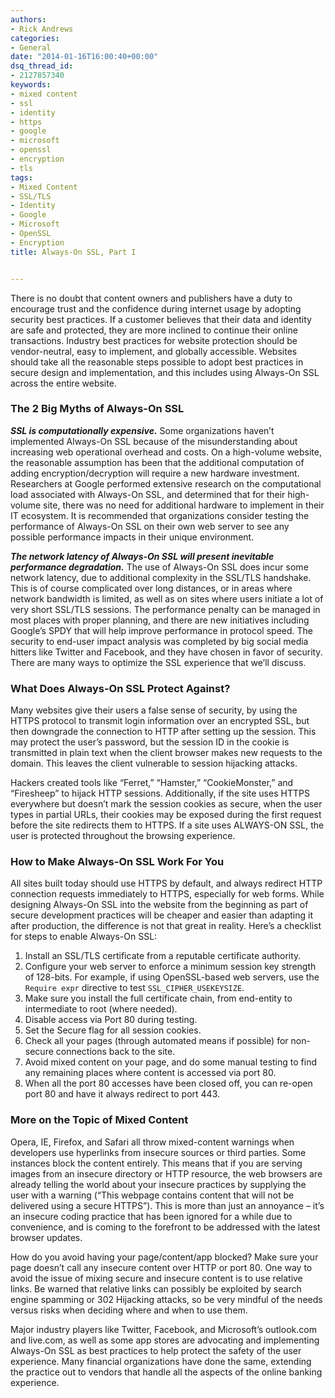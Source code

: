 ```yaml
---
authors:
- Rick Andrews
categories:
- General
date: "2014-01-16T16:00:40+00:00"
dsq_thread_id:
- 2127857340
keywords:
- mixed content
- ssl
- identity
- https
- google
- microsoft
- openssl
- encryption
- tls
tags:
- Mixed Content
- SSL/TLS
- Identity
- Google
- Microsoft
- OpenSSL
- Encryption
title: Always-On SSL, Part I


---
```

There is no doubt that content owners and publishers have a duty to encourage trust and the confidence during internet usage by adopting security best practices. If a customer believes that their data and identity are safe and protected, they are more inclined to continue their online transactions. Industry best practices for website protection should be vendor-neutral, easy to implement, and globally accessible. Websites should take all the reasonable steps possible to adopt best practices in secure design and implementation, and this includes using Always-On SSL across the entire website.

### The 2 Big Myths of Always-On SSL

**_SSL is computationally expensive._** Some organizations haven’t implemented Always-On SSL because of the misunderstanding about increasing web operational overhead and costs. On a high-volume website, the reasonable assumption has been that the additional computation of adding encryption/decryption will require a new hardware investment. Researchers at Google performed extensive research on the computational load associated with Always-On SSL, and determined that for their high-volume site, there was no need for additional hardware to implement in their IT ecosystem. It is recommended that organizations consider testing the performance of Always-On SSL on their own web server to see any possible performance impacts in their unique environment.

**_The network latency of Always-On SSL will present inevitable performance degradation._** The use of Always-On SSL does incur some network latency, due to additional complexity in the SSL/TLS handshake. This is of course complicated over long distances, or in areas where network bandwidth is limited, as well as on sites where users initiate a lot of very short SSL/TLS sessions. The performance penalty can be managed in most places with proper planning, and there are new initiatives including Google’s SPDY that will help improve performance in protocol speed. The security to end-user impact analysis was completed by big social media hitters like Twitter and Facebook, and they have chosen in favor of security. There are many ways to optimize the SSL experience that we’ll discuss.

### What Does Always-On SSL Protect Against?

Many websites give their users a false sense of security, by using the HTTPS protocol to transmit login information over an encrypted SSL, but then downgrade the connection to HTTP after setting up the session. This may protect the user’s password, but the session ID in the cookie is transmitted in plain text when the client browser makes new requests to the domain. This leaves the client vulnerable to session hijacking attacks. 

Hackers created tools like “Ferret,” “Hamster,” “CookieMonster,” and “Firesheep” to hijack HTTP sessions. Additionally, if the site uses HTTPS everywhere but doesn’t mark the session cookies as secure, when the user types in partial URLs, their cookies may be exposed during the first request before the site redirects them to HTTPS. If a site uses ALWAYS-ON SSL, the user is protected throughout the browsing experience.

### How to Make Always-On SSL Work For You

All sites built today should use HTTPS by default, and always redirect HTTP connection requests immediately to HTTPS, especially for web forms. While designing Always-On SSL into the website from the beginning as part of secure development practices will be cheaper and easier than adapting it after production, the difference is not that great in reality. Here’s a checklist for steps to enable Always-On SSL: 

  1. Install an SSL/TLS certificate from a reputable certificate authority. 
  2. Configure your web server to enforce a minimum session key strength of 128-bits. For example, if using OpenSSL-based web servers, use the `Require expr` directive to test `SSL_CIPHER_USEKEYSIZE`.
  3. Make sure you install the full certificate chain, from end-entity to intermediate to root (where needed).
  4. Disable access via Port 80 during testing.
  5. Set the Secure flag for all session cookies.
  6. Check all your pages (through automated means if possible) for non-secure connections back to the site.
  7. Avoid mixed content on your page, and do some manual testing to find any remaining places where content is accessed via port 80.
  8. When all the port 80 accesses have been closed off, you can re-open port 80 and have it always redirect to port 443. 

### More on the Topic of Mixed Content

Opera, IE, Firefox, and Safari all throw mixed-content warnings when developers use hyperlinks from insecure sources or third parties. Some instances block the content entirely. This means that if you are serving images from an insecure directory or HTTP resource, the web browsers are already telling the world about your insecure practices by supplying the user with a warning (“This webpage contains content that will not be delivered using a secure HTTPS”). This is more than just an annoyance – it’s an insecure coding practice that has been ignored for a while due to convenience, and is coming to the forefront to be addressed with the latest browser updates. 

How do you avoid having your page/content/app blocked? Make sure your page doesn’t call any insecure content over HTTP or port 80. One way to avoid the issue of mixing secure and insecure content is to use relative links. Be warned that relative links can possibly be exploited by search engine spamming or 302 Hijacking attacks, so be very mindful of the needs versus risks when deciding where and when to use them.

Major industry players like Twitter, Facebook, and Microsoft’s outlook.com and live.com, as well as some app stores are advocating and implementing Always-On SSL as best practices to help protect the safety of the user experience. Many financial organizations have done the same, extending the practice out to vendors that handle all the aspects of the online banking experience.